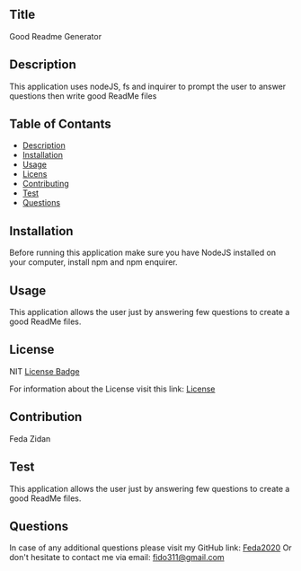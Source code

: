 
## Title

  Good Readme Generator

## Description

  This application uses nodeJS, fs and inquirer to prompt the user to answer questions then write good ReadMe files

## Table of Contants

* [Description](#Description)
* [Installation](#Installation)
* [Usage](#Usage)
* [Licens](#License)
* [Contributing](#Contribution)
* [Test](#Test)
* [Questions](#Questions)

## Installation

  Before running this application make sure you have NodeJS installed on your computer, install npm and npm enquirer.

## Usage

  This application allows the user just by answering few questions to create a good ReadMe files.

## License

  NIT
[License Badge](http://img.shields.io/badge/License-NIT-blue.svg)

For information about the License visit this link: [License](https://opensource.org/licenses/NIT)

## Contribution

  Feda Zidan

## Test

  This application allows the user just by answering few questions to create a good ReadMe files.

## Questions
In case of any additional questions please visit my GitHub link: [Feda2020](https://github.com/feda2020) 
Or don't hesitate to contact me via email: fido311@gmail.com
    
